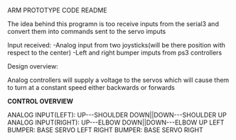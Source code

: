 ARM PROTOTYPE CODE README

The idea behind this programn is too receive inputs from the serial3 and convert them into commands sent to the 
servo imputs


Input received: -Analog input from two joysticks(will be there position with respect to the center)
				-Left and right bumper imputs from ps3 controllers

Design overview:

Analog controllers will supply a voltage to the servos which will cause them to turn at a constant speed either backwards or forwards

**CONTROL OVERVIEW**

ANALOG INPUT(LEFT): UP---SHOULDER DOWN||DOWN---SHOULDER UP
ANALOG INPUT(RIGHT): UP---ELBOW DOWN||DOWN---ELBOW UP
LEFT BUMPER: BASE SERVO LEFT
RIGHT BUMPER: BASE SERVO RIGHT







